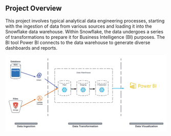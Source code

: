 ## Project Overview
This project involves typical analytical data engineering processes, starting with the ingestion of data from various sources and loading it into the Snowflake data warehouse. Within Snowflake, the data undergoes a series of transformations to prepare it for Business Intelligence (BI) purposes. The BI tool Power BI connects to the data warehouse to generate diverse dashboards and reports.

![Project Overview](./Img/Project_overview.png)